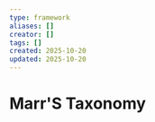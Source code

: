 ```yaml
---
type: framework
aliases: []
creator: []
tags: []
created: 2025-10-20
updated: 2025-10-20
---
```


# Marr'S Taxonomy


